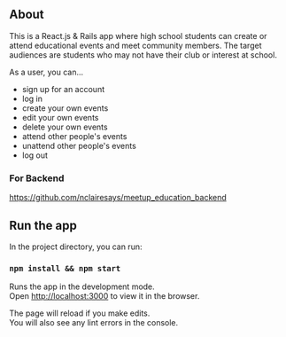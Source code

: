 ## About
This is a React.js & Rails app where high school students can create or attend educational events and meet community members. The target audiences are students who may not have their club or interest at school. 

As a user, you can...
+ sign up for an account
+ log in
+ create your own events
+ edit your own events
+ delete your own events
+ attend other people's events
+ unattend other people's events
+ log out

### For Backend
<https://github.com/nclairesays/meetup_education_backend>

## Run the app

In the project directory, you can run:

###  `npm install && npm start`

Runs the app in the development mode.<br>
Open [http://localhost:3000](http://localhost:3000) to view it in the browser.

The page will reload if you make edits.<br>
You will also see any lint errors in the console.
